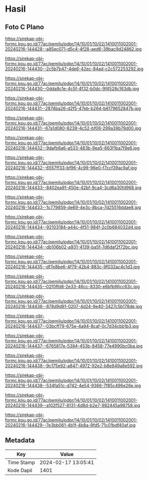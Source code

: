 # Hasil

## Foto C Plano

https://sirekap-obj-formc.kpu.go.id/77ac/pemilu/pdpr/14/10/01/10/02/1410011002001-20240216-144428--a85ec071-d5c4-4f28-aed6-39bac9d24862.jpg

https://sirekap-obj-formc.kpu.go.id/77ac/pemilu/pdpr/14/10/01/10/02/1410011002001-20240216-144430--2c5b7b47-4de6-42ec-84ad-c2c572253292.jpg

https://sirekap-obj-formc.kpu.go.id/77ac/pemilu/pdpr/14/10/01/10/02/1410011002001-20240216-144430--0dda8c1e-4c5f-4f32-b0dc-9f4528c163db.jpg

https://sirekap-obj-formc.kpu.go.id/77ac/pemilu/pdpr/14/10/01/10/02/1410011002001-20240216-144431--2874ba26-d2f5-47eb-b264-b6179652847b.jpg

https://sirekap-obj-formc.kpu.go.id/77ac/pemilu/pdpr/14/10/01/10/02/1410011002001-20240216-144431--67a1d080-8239-4c52-bf06-299a39b79d00.jpg

https://sirekap-obj-formc.kpu.go.id/77ac/pemilu/pdpr/14/10/01/10/02/1410011002001-20240216-144432--9dafb6a6-a533-483b-9ea5-663f1ba7f9e6.jpg

https://sirekap-obj-formc.kpu.go.id/77ac/pemilu/pdpr/14/10/01/10/02/1410011002001-20240216-144432--6557ff33-bf96-4c99-96e0-f7ccf39ac9af.jpg

https://sirekap-obj-formc.kpu.go.id/77ac/pemilu/pdpr/14/10/01/10/02/1410011002001-20240216-144433--8402ea91-450e-42bf-9ca4-3cd6a30fd968.jpg

https://sirekap-obj-formc.kpu.go.id/77ac/pemilu/pdpr/14/10/01/10/02/1410011002001-20240216-144433--1c779859-de69-4e3c-8bca-7d25516ddae8.jpg

https://sirekap-obj-formc.kpu.go.id/77ac/pemilu/pdpr/14/10/01/10/02/1410011002001-20240216-144434--92103184-a44c-4f51-984f-2c0b684032d4.jpg

https://sirekap-obj-formc.kpu.go.id/77ac/pemilu/pdpr/14/10/01/10/02/1410011002001-20240216-144434--db106b02-a931-4139-ba5f-7d6daf2f72bc.jpg

https://sirekap-obj-formc.kpu.go.id/77ac/pemilu/pdpr/14/10/01/10/02/1410011002001-20240216-144435--df7e8be6-4f79-42b4-883c-9f032ac4c1d3.jpg

https://sirekap-obj-formc.kpu.go.id/77ac/pemilu/pdpr/14/10/01/10/02/1410011002001-20240216-144435--02f0ffd8-2e33-46cc-8330-e6bfb96cc63c.jpg

https://sirekap-obj-formc.kpu.go.id/77ac/pemilu/pdpr/14/10/01/10/02/1410011002001-20240216-144436--878d9d91-0207-4d24-9e40-3427c5b178de.jpg

https://sirekap-obj-formc.kpu.go.id/77ac/pemilu/pdpr/14/10/01/10/02/1410011002001-20240216-144437--03bcff79-675e-4a94-8caf-0c7d34cbb1b3.jpg

https://sirekap-obj-formc.kpu.go.id/77ac/pemilu/pdpr/14/10/01/10/02/1410011002001-20240216-144437--6765817e-5384-453b-8458-77e4990bc0ba.jpg

https://sirekap-obj-formc.kpu.go.id/77ac/pemilu/pdpr/14/10/01/10/02/1410011002001-20240216-144438--9c175e92-a847-4972-92e2-b8e849a8e592.jpg

https://sirekap-obj-formc.kpu.go.id/77ac/pemilu/pdpr/14/10/01/10/02/1410011002001-20240216-144438--534fa51c-d742-4e54-9366-7f85c496e26e.jpg

https://sirekap-obj-formc.kpu.go.id/77ac/pemilu/pdpr/14/10/01/10/02/1410011002001-20240216-144439--a102f527-8131-4d8d-b2e7-982445a98758.jpg

https://sirekap-obj-formc.kpu.go.id/77ac/pemilu/pdpr/14/10/01/10/02/1410011002001-20240216-144429--7e3bb061-4b1f-4b8a-9fd5-71c01bdf40af.jpg


## Metadata

| Key        | Value               |
| ---------- | ------------------- |
| Time Stamp | 2024-02-17 13:05:41 |
| Kode Dapil | 1401                |



